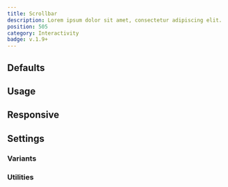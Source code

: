 ```yaml
---
title: Scrollbar
description: Lorem ipsum dolor sit amet, consectetur adipiscing elit.
position: 505
category: Interactivity
badge: v.1.9+
---
```


## Defaults

<TableGenerateCommon
  :rules="{
    'scrollbar-hidden': [
      '-ms-overflow-style: none;',
      'scrollbar-width: none;',
    ],
}"></TableGenerateCommon>

## Usage

## Responsive

## Settings

### Variants

### Utilities
